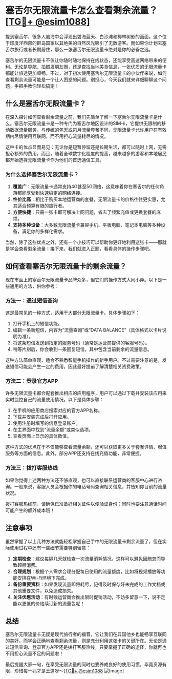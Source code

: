 # 塞舌尔无限流量卡怎么查看剩余流量？[[TG💪+ @esim1088](https://t.me/s/esim1088)]

提到塞舌尔，很多人脑海中会浮现出碧海蓝天、白沙滩和椰林树影的画面。这个位于印度洋西部的群岛国家以其绝美的自然风光吸引了无数游客。而如果你计划去塞舌尔旅行或者长期居住，那么一张塞舌尔无限流量卡绝对是你的必备之选。

塞舌尔的无限流量卡不仅让你随时随地保持在线状态，还能享受高速网络带来的便利。无论是导航、拍照发朋友圈，还是查找当地美食信息，一张优质的无限流量卡都能让旅途更加顺畅。不过，对于初次使用塞舌尔无限流量卡的小伙伴来说，如何查看剩余流量可能是一个让人困惑的问题。别担心，今天我们就来详细聊聊这个问题，手把手教你轻松搞定！

## 什么是塞舌尔无限流量卡？

在深入探讨如何查看剩余流量之前，我们先简单了解一下塞舌尔无限流量卡是什么。塞舌尔无限流量卡是一种专门为塞舌尔地区设计的SIM卡，它提供无限制的移动数据流量服务。与传统的包天或包月流量套餐不同，无限流量卡允许用户在有效期内尽情使用互联网，而不用担心流量耗尽的情况。

这种卡的优点显而易见：无论你是短暂停留还是长期生活，都可以随时上网，无需担心额外的费用。而且，随着全球数字化程度的提高，越来越多的游客和本地居民都开始选择无限流量卡作为他们的首选通信工具。

### 为什么选择塞舌尔无限流量卡？

1. **覆盖广**：无限流量卡通常支持4G甚至5G网络，这意味着你在塞舌尔的任何角落都能享受到快速稳定的网络连接。
2. **性价比高**：相比于购买本地运营商的套餐，无限流量卡的价格往往更实惠，尤其适合预算有限的旅行者。
3. **方便快捷**：只需一张卡即可解决上网问题，省去了频繁充值或更换套餐的麻烦。
4. **支持多种设备**：大多数无限流量卡兼容手机、平板电脑、笔记本电脑等多种设备，满足你的多样化需求。

当然，除了这些优点之外，还有一个小技巧可以帮助你更好地利用这张卡——那就是学会查看剩余流量！接下来，我们就进入正题，看看具体的操作步骤吧。

## 如何查看塞舌尔无限流量卡的剩余流量？

现在市面上的塞舌尔无限流量卡品牌众多，但它们的操作方式大同小异。以下是一些通用的方法，供你参考：

### 方法一：通过短信查询

这是最常见的一种方式，适用于大部分无限流量卡。具体步骤如下：

1. 打开手机上的短信功能。
2. 编辑一条新短信，内容为“流量查询”或“DATA BALANCE”（具体格式以卡片说明为准）。
3. 将这条短信发送到指定的服务号码（通常是运营商提供的客服号码）。
4. 稍等片刻后，你会收到一条回复短信，其中包含当前剩余的流量信息。

这种方法简单直观，适合不熟悉智能手机操作的新手用户。不过需要注意的是，发送短信可能会产生一定的费用，因此最好提前了解清楚相关资费政策。

### 方法二：登录官方APP

许多无限流量卡都会配套推出相应的应用程序，用户可以通过下载并安装该应用来实时监控自己的流量使用情况。以下是具体步骤：

1. 在手机的应用商店搜索对应的官方APP名称。
2. 下载并安装完成后打开应用。
3. 使用注册时填写的信息登录账户。
4. 在主界面中找到“流量余额”或类似选项。
5. 查看页面上显示的具体数值。

这种方式的优点在于不仅能够查看流量余额，还可以获取更多关于套餐详情、增值服务等方面的信息。此外，部分APP还支持在线充值功能，非常便捷。

### 方法三：拨打客服热线

如果你觉得上述两种方法还不够直观，也可以直接联系运营商的客服中心进行咨询。一般来说，客服人员会根据你的电话号码查询相关信息，并告知你目前的流量状况。

拨打客服热线前，请确保已准备好相关证件以便验证身份；同时也要注意通话时间可能产生的额外成本哦！

## 注意事项

虽然掌握了以上几种方法就能轻松掌握自己手中的无限流量卡剩余流量了，但在实际使用过程中还有一些细节需要特别留意：

1. **定期检查**：建议每隔几天就检查一次流量消耗情况，这样可以避免因疏忽而导致超额消费。
2. **合理规划**：根据个人需求合理分配每日使用的流量额度，比如将视频播放等功能安排在Wi-Fi环境下完成。
3. **备份重要资料**：如果发现流量即将耗尽，记得及时保存好未完成的工作文档或其他重要文件，以免造成损失。
4. **关注优惠活动**：有时候运营商会推出限时促销活动，不妨多留意一下，说不定能以更低的价格续订新的流量包呢！

## 总结

塞舌尔无限流量卡无疑是现代旅行者的福音，它让我们在异国他乡也能畅享互联网的美好。而学会正确地查看剩余流量，则是充分利用这张卡的关键所在。无论是通过短信查询、登录官方APP还是拨打客服热线，只要掌握了正确的途径，你就再也不用担心流量不足的问题啦！

最后提醒大家一句，在享受无限流量的同时也要养成良好的使用习惯，毕竟资源有限，珍惜每一兆才是王道呀～[[TG💪+ @esim1088](https://t.me/s/esim1088) ![Image](https://i.postimg.cc/4NQfJmqS/Snipaste-2025-05-13-00-14-12.png)]